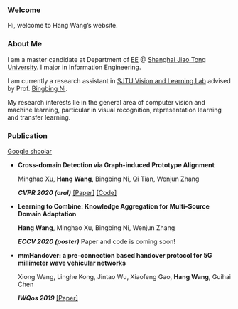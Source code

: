 

### Welcome
Hi, welcome to Hang Wang’s website. 

### About Me
 I am a master candidate at Department of [EE](http://ee.sjtu.edu.cn/EN/Default.aspx) @ [Shanghai Jiao Tong University](http://en.sjtu.edu.cn/). I major in Information Engineering.
 
 I am currently a research assistant in [SJTU Vision and Learning Lab](https://www.ai300.org/) advised by Prof. [Bingbing Ni](https://scholar.google.com/citations?user=eUbmKwYAAAAJ&hl=zh-CN). 
 
My research interests lie in the general area of computer vision and machine learning, particular in visual recognition, representation learning and transfer learning.



### Publication

[Google shcolar](https://www.ai300.org/)

* **Cross-domain Detection via Graph-induced Prototype Alignment**

  Minghao Xu, **Hang Wang**, Bingbing Ni, Qi Tian, Wenjun Zhang

  _**CVPR 2020 (oral)**_ [[Paper]](https://openaccess.thecvf.com/content_CVPR_2020/papers/Xu_Cross-Domain_Detection_via_Graph-Induced_Prototype_Alignment_CVPR_2020_paper.pdf) [[Code]](https://github.com/ChrisAllenMing/GPA-detection)
  
* **Learning to Combine: Knowledge Aggregation for Multi-Source Domain Adaptation**

   **Hang Wang**, Minghao Xu, Bingbing Ni, Wenjun Zhang

  _**ECCV 2020 (poster)**_ Paper and code is coming soon!

* **mmHandover: a pre-connection based handover protocol for 5G millimeter wave vehicular networks**

  Xiong Wang, Linghe Kong, Jintao Wu, Xiaofeng Gao, **Hang Wang**, Guihai Chen

  _**IWQos 2019**_ [[Paper]](https://dl.acm.org/doi/pdf/10.1145/3326285.3329037)
